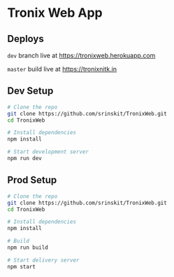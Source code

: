 # Tronix Web App
## Deploys
`dev` branch live at https://tronixweb.herokuapp.com

`master` build live at https://tronixnitk.in

## Dev Setup
```bash
# Clone the repo
git clone https://github.com/srinskit/TronixWeb.git
cd TronixWeb

# Install dependencies
npm install

# Start development server
npm run dev
```
## Prod Setup
```bash
# Clone the repo
git clone https://github.com/srinskit/TronixWeb.git
cd TronixWeb

# Install dependencies
npm install

# Build
npm run build

# Start delivery server
npm start
```

